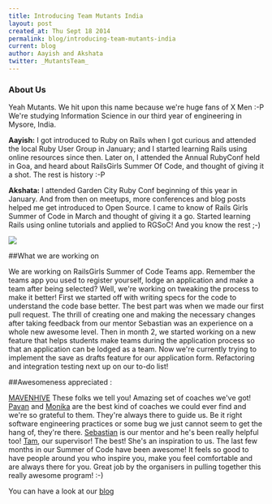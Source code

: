 ```yaml
---
title: Introducing Team Mutants India
layout: post
created_at: Thu Sept 18 2014
permalink: blog/introducing-team-mutants-india
current: blog
author: Aayish and Akshata
twitter: _MutantsTeam_
---
```


### About Us 
Yeah Mutants. We hit upon this name because we're huge fans of X Men :-P We're studying Information Science in our third year of engineering in Mysore, India.

**Aayish:** I got introduced to Ruby on Rails when I got curious and attended the local Ruby User Group in January; and I started learning Rails using online resources since then. Later on, I attended the Annual RubyConf held in Goa, and heard about RailsGirls Summer Of Code, and thought of giving it a shot. The rest is history :-P

**Akshata:** I attended Garden City Ruby Conf beginning of this year in January. And from then on meetups, more conferences and blog posts helped me get introduced to Open Source. I came to know of Rails Girls Summer of Code in March and thought of giving it a go. Started learning Rails 
using online tutorials and applied to RGSoC! And you know the rest ;-)

<img src = "https://plus.google.com/u/0/+AkshataMohan28/posts/9vfaeMKZeXv?pid=6062623521007218882&oid=104840232838953160073">

##What we are working on

We are working on RailsGirls Summer of Code Teams app. Remember the teams app you used to register yourself, lodge an application and make a team after being selected? Well, we're working on tweaking the process to make it better! First we started off with writing specs for the code to understand the code base better. 
The best part was when we made our first pull request. The thrill of creating one and making the necessary changes after taking feedback from our mentor Sebastian was an experience on a whole new awesome level. 
Then in month 2, we started working on a new feature that helps students make teams during the application process so that an application can be lodged as a team. Now we're currently trying to implement the save as drafts feature for our application form. 
Refactoring and integration testing next up on our to-do list! 

##Awesomeness appreciated :

[MAVENHIVE](http://www.mavenhive.in/) These folks we tell you! Amazing set of coaches we've got! [Pavan](http://about.me/pavansudarshan) and [Monika](http://about.me/monikamahanthappa) are the best kind of coaches we could ever find and we're so grateful to them. They're always there to guide us. Be it right software engineering practices or some bug we just cannot seem to get the hang of, they're there. [Sebastian](https://twitter.com/bastilian) is our mentor and he's been really helpful too! [Tam](https://twitter.com/travelingtamm), our supervisor! The best! She's an inspiration to us. 
The last few months in our Summer of Code have been awesome! It feels so good to have people around you who inspire you, make you feel comfortable 
and are always there for you. Great job by the organisers in pulling together this really awesome program! :-) 

You can have a look at our [blog](http://rgsocteammutants.wordpress.com/)

